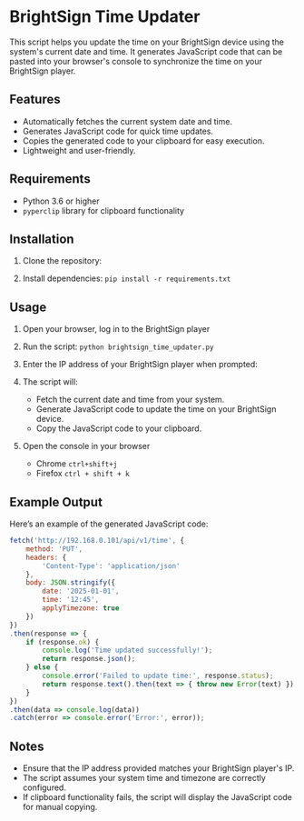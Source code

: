 # BrightSign Time Updater

This script helps you update the time on your BrightSign device using the system's current date and time. It generates JavaScript code that can be pasted into your browser's console to synchronize the time on your BrightSign player.

## Features

- Automatically fetches the current system date and time.
- Generates JavaScript code for quick time updates.
- Copies the generated code to your clipboard for easy execution.
- Lightweight and user-friendly.

## Requirements

- Python 3.6 or higher
- `pyperclip` library for clipboard functionality

## Installation

1. Clone the repository:

2. Install dependencies:
   `
   pip install -r requirements.txt
   `

## Usage

1. Open your browser, log in to the BrightSign player

2. Run the script:
   `
   python brightsign_time_updater.py
   `

3. Enter the IP address of your BrightSign player when prompted:

4. The script will:
   - Fetch the current date and time from your system.
   - Generate JavaScript code to update the time on your BrightSign device.
   - Copy the JavaScript code to your clipboard.
   
5. Open the console in your browser 
   - Chrome `ctrl+shift+j`
   - Firefox `ctrl + shift + k`


## Example Output

Here’s an example of the generated JavaScript code:
```javascript
fetch('http://192.168.0.101/api/v1/time', {
    method: 'PUT',
    headers: {
        'Content-Type': 'application/json'
    },
    body: JSON.stringify({
        date: '2025-01-01',
        time: '12:45',
        applyTimezone: true
    })
})
.then(response => {
    if (response.ok) {
        console.log('Time updated successfully!');
        return response.json();
    } else {
        console.error('Failed to update time:', response.status);
        return response.text().then(text => { throw new Error(text) });
    }
})
.then(data => console.log(data))
.catch(error => console.error('Error:', error));
```

## Notes

- Ensure that the IP address provided matches your BrightSign player's IP.
- The script assumes your system time and timezone are correctly configured.
- If clipboard functionality fails, the script will display the JavaScript code for manual copying.

